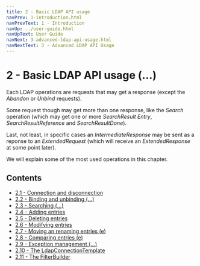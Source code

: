 ```yaml
---
title: 2 - Basic LDAP API usage
navPrev: 1-introduction.html
navPrevText: 1 - Introduction
navUp: ../user-guide.html
navUpText: User Guide
navNext: 3-advanced-ldap-api-usage.html
navNextText: 3 - Advanced LDAP API Usage
---
```


# 2 - Basic LDAP API usage (...)

Each LDAP operations are requests that may get a response (except the _Abandon_ or _Unbind_ requests).

Some request though may get more than one response, like the _Search_ operation (which may get one or more _SearchResult Entry_, _SearchResultReference_ and _SearchResultDone_).

Last, not least, in specific cases an _IntermediateResponse_ may be sent as a reponse to an _ExtendedRequest_ (which will receive an _ExtendedResponse_ at some point later).

We will explain some of the most used operations in this chapter.

## Contents

* [2.1 - Connection and disconnection](2.1-connection-disconnection.html)
* [2.2 - Binding and unbinding (...)](2.2-binding-unbinding.html)
* [2.3 - Searching (...)](2.3-searching.html)
* [2.4 - Adding entries](2.4-adding.html)
* [2.5 - Deleting entries](2.5-deleting.html)
* [2.6 - Modifying entries](2.6-modifying.html)
* [2.7 - Moving an renaming entries (e)](2.7-moving-renaming.html)
* [2.8 - Comparing entries (e)](2.8-comparing.html)
* [2.9 - Exception management (...)](2.9-exception-management.html)
* [2.10 - The LdapConnectionTemplate](2.10-ldap-connection-template.html)
* [2.11 - The FilterBuilder](2.11-filter-builder.html)
